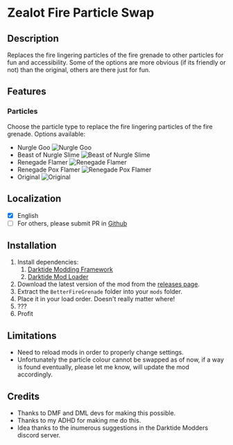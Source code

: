 # Zealot Fire Particle Swap
## Description
Replaces the fire lingering particles of the fire grenade to other particles for fun and accessibility. Some of the options are more obvious (if its friendly or not) than the original, others are there just for fun.

## Features
### Particles
Choose the particle type to replace the fire lingering particles of the fire grenade. Options available:
* Nurgle Goo ![Nurgle Goo](images/image.png)
* Beast of Nurgle Slime ![Beast of Nurgle Slime](images/image-1.png)
* Renegade Flamer ![Renegade Flamer](images/image-2.png)
* Renegade Pox Flamer ![Renegade Pox Flamer](images/image-3.png)
* Original ![Original](images/image-4.png)

## Localization
- [x] English
- [ ] For others, please submit PR in [Github](https://github.com/JCalebBR/BetterFireGrenade)

## Installation
1. Install dependencies:
    1. [Darktide Modding Framework](https://www.nexusmods.com/warhammer40kdarktide/mods/8)
    2. [Darktide Mod Loader](https://www.nexusmods.com/warhammer40kdarktide/mods/19)
2. Download the latest version of the mod from the [releases page](https://github.com/JCalebBR/BetterFireGrenade/releases/latest).
3. Extract the `BetterFireGrenade` folder into your `mods` folder.
4. Place it in your load order. Doesn't really matter where!
5. ???
6. Profit

## Limitations
* Need to reload mods in order to properly change settings.
* Unfortunately the particle colour cannot be swapped as of now, if a way is found eventually, please let me know, will update the mod accordingly.

## Credits

* Thanks to DMF and DML devs for making this possible.
* Thanks to my ADHD for making me do this.
* Idea thanks to the inumerous suggestions in the Darktide Modders discord server.
